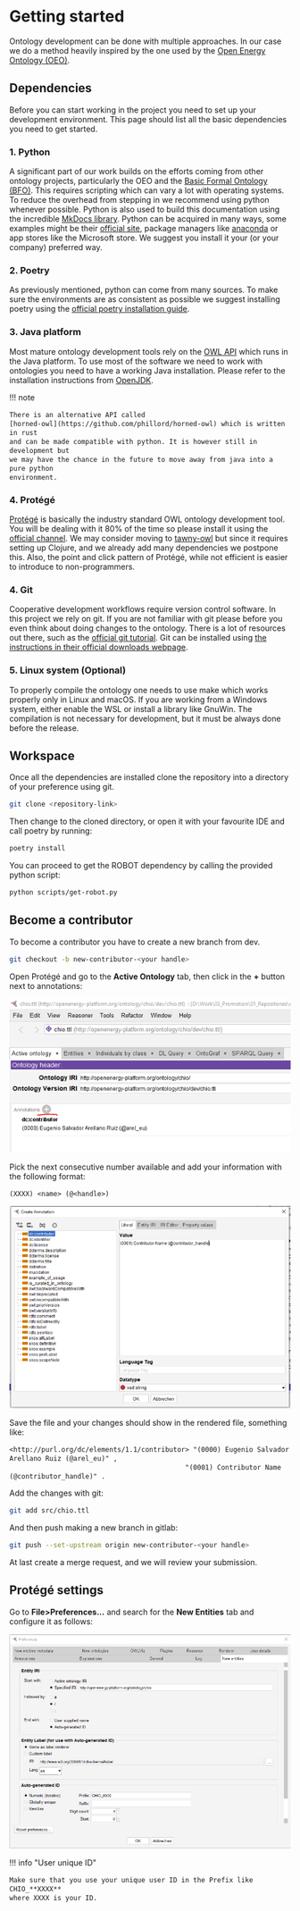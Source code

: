 # Getting started

Ontology development can be done with multiple approaches. In our case we do a
method heavily inspired by the one used by the [Open Energy Ontology
(OEO)](https://github.com/OpenEnergyPlatform/ontology/wiki/).

## Dependencies

Before you can start working in the project you need to set up your development
environment. This page should list all the basic dependencies you need to get
started.

### 1. Python

A significant part of our work builds on the efforts coming from other ontology
projects, particularly the OEO and the [Basic Formal Ontology
(BFO)](https://github.com/BFO-ontology). This requires scripting which can vary
a lot with operating systems. To reduce the overhead from stepping in we
recommend using python whenever possible. Python is also used to build this
documentation using the incredible [MkDocs library](https://www.mkdocs.org/).
Python can be acquired in many ways, some examples might be their [official
site](https://www.python.org/), package managers like
[anaconda](https://www.anaconda.com/download) or app stores like the Microsoft
store. We suggest you install it your (or your company) preferred way.

### 2. Poetry

As previously mentioned, python can come from many sources. To make sure the
environments are as consistent as possible we suggest installing poetry using
the [official poetry installation
guide](https://python-poetry.org/docs/#installation).

### 3. Java platform

Most mature ontology development tools rely on the
[OWL API](https://github.com/owlcs/owlapi) which runs in the Java platform. To use most
of the software we need to work with ontologies you need to have a working Java
installation. Please refer to the installation instructions from
[OpenJDK](https://openjdk.org/).

!!! note

    There is an alternative API called
    [horned-owl](https://github.com/phillord/horned-owl) which is written in rust
    and can be made compatible with python. It is however still in development but
    we may have the chance in the future to move away from java into a pure python
    environment.

### 4. Protégé

[Protégé](https://protege.stanford.edu/) is basically the industry standard OWL
ontology development tool. You will be dealing with it 80% of the time so
please install it using the [official
channel](https://protege.stanford.edu/software.php#desktop-protege). We may
consider moving to [tawny-owl](https://github.com/phillord/tawny-owl) but since
it requires setting up Clojure, and we already add many dependencies we
postpone this. Also, the point and click pattern of Protégé, while not
efficient is easier to introduce to non-programmers.

### 4. Git

Cooperative development workflows require version control software. In this
project we rely on git. If you are not familiar with git please before you even
think about doing changes to the ontology. There is a lot of resources out
there, such as the [official git
tutorial](https://git-scm.com/docs/gittutorial). Git can be installed using
[the instructions in their official downloads
webpage](https://git-scm.com/downloads).


### 5. Linux system (Optional)

To properly compile the ontology one needs to use make which works properly
only in Linux and macOS. If you are working from a Windows system, either
enable the WSL or install a library like GnuWin. The compilation is not
necessary for development, but it must be always done before the release.

## Workspace

Once all the dependencies are installed clone the repository into a directory
of your preference using git.

```bash
git clone <repository-link>
```
Then change to the cloned directory, or open it with your favourite IDE and call
poetry by running:

```bash
poetry install
```

You can proceed to get the ROBOT dependency by calling the provided python script:

```bash
python scripts/get-robot.py
```
## Become a contributor

To become a contributor you have to create a new branch from dev.

```bash
git checkout -b new-contributor-<your handle>
```

Open Protégé and go to the **Active Ontology** tab, then click in the **+**
button next to annotations:

![new user](images/add_new_user.png)

Pick the next consecutive number available and add your information with the
following format:

```
(XXXX) <name> (@<handle>)
```

![new user](images/contributor_name_and_handle.png)

Save the file and your changes should show in the rendered file, something like:

```
<http://purl.org/dc/elements/1.1/contributor> "(0000) Eugenio Salvador Arellano Ruiz (@arel_eu)" ,
                                            "(0001) Contributor Name (@contributor_handle)" .
```

Add the changes with git:

```bash
git add src/chio.ttl
```

And then push making a new branch in gitlab:

```bash
git push --set-upstream origin new-contributor-<your handle>
```

At last create a merge request, and we will review your submission.

## Protégé settings

Go to **File>Preferences...** and search for the **New Entities** tab and
configure it as follows:

![protege settings](images/setting_up_protege.png)

!!! info "User unique ID"

    Make sure that you use your unique user ID in the Prefix like CHIO_**XXXX**
    where XXXX is your ID.
